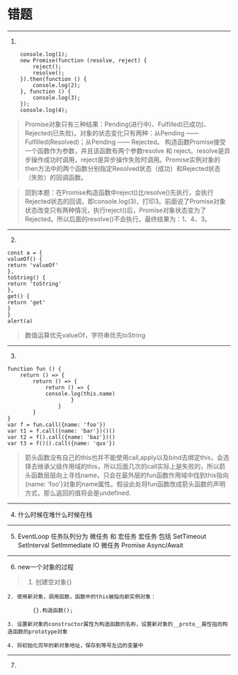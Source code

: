 # 错题
 ---
1.   
```
    console.log(1);
    new Promise(function (resolve, reject) {
        reject();
        resolve();
    }).then(function () {
        console.log(2);
    }, function () {
        console.log(3);
    });
    console.log(4);
```
>   Promise对象只有三种结果：Pending(进行中)、Fulfilled(已成功)、Rejected(已失败)。对象的状态变化只有两种：从Pending —— Fulfilled(Resolved)；从Pending —— Rejected。
构造函数Promise接受一个函数作为参数，并且该函数有两个参数resolve 和 reject。resolve是异步操作成功时调用，reject是异步操作失败时调用。Promise实例对象的then方法中的两个函数分别指定Resolved状态（成功）和Rejected状态（失败）的回调函数。

>   回到本题：在Promise构造函数中reject()比resolve()先执行，会执行Rejected状态的回调，即console.log(3)，打印3。前面说了Promise对象状态改变只有两种情况，执行reject()后，Promise对象状态变为了Rejected。所以后面的resolve()不会执行。最终结果为：1、4、3。

---
2.  
```
const a = {
valueOf() {
return 'valueOf'
},
toString() {
return 'toString'
},
get() {
return 'get'
}
}
alert(a)
```
>   数值运算优先valueOf，字符串优先toString
---
3.
```
function fun () {
    return () => {
        return () => {
            return () => {
            console.log(this.name)
                    }
                }
        }
}
var f = fun.call({name: 'foo'})
var t1 = f.call({name: 'bar'})()()
var t2 = f().call({name: 'baz'})()
var t3 = f()().call({name: 'qux'})
```
>   箭头函数没有自己的this也并不能使用call,apply以及bind去绑定this，会选择去继承父级作用域的this，所以后面几次的call实际上是失败的，所以箭头函数层层向上寻找name，只会在最外层的fun函数作用域中找到this指向{name: 'foo'}对象的name属性。假设此处将fun函数改成箭头函数的声明方式，那么返回的值将会是undefined.
---
4.  什么时候在堆什么时候在栈

---
5.  EventLoop
任务队列分为 微任务 和 宏任务
宏任务 包括 SetTimeout SetInterval SetImmediate IO
微任务  Promise Async/Await

---
6.  new一个对象的过程

>   1. 创建空对象{}

    2. 使用新对象，调用函数，函数中的this被指向新实例对象：

            {}.构造函数();         

    3. 设置新对象的constructor属性为构造函数的名称，设置新对象的__proto__属性指向构造函数的prototype对象

    4. 将初始化完毕的新对象地址，保存到等号左边的变量中

---
7.  